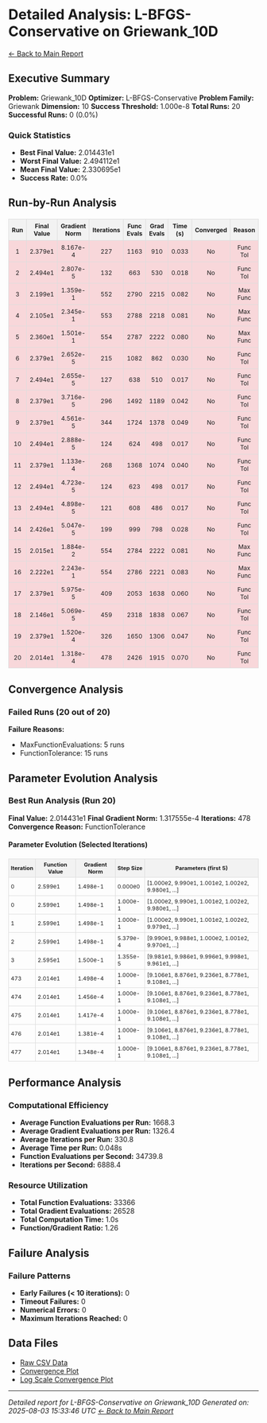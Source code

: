 # Detailed Analysis: L-BFGS-Conservative on Griewank_10D
[← Back to Main Report](benchmark_report.md)
## Executive Summary
**Problem:** Griewank_10D
**Optimizer:** L-BFGS-Conservative
**Problem Family:** Griewank
**Dimension:** 10
**Success Threshold:** 1.000e-8
**Total Runs:** 20
**Successful Runs:** 0 (0.0%)

### Quick Statistics
* **Best Final Value:** 2.014431e1
* **Worst Final Value:** 2.494112e1
* **Mean Final Value:** 2.330695e1
* **Success Rate:** 0.0%


## Run-by-Run Analysis
<table style="border-collapse: collapse; width: 100%; margin: 20px 0; font-size: 12px;">
<tr style="background-color: #f2f2f2;">
<th style="border: 1px solid #ddd; padding: 6px; text-align: center;">Run</th>
<th style="border: 1px solid #ddd; padding: 6px; text-align: center;">Final Value</th>
<th style="border: 1px solid #ddd; padding: 6px; text-align: center;">Gradient Norm</th>
<th style="border: 1px solid #ddd; padding: 6px; text-align: center;">Iterations</th>
<th style="border: 1px solid #ddd; padding: 6px; text-align: center;">Func Evals</th>
<th style="border: 1px solid #ddd; padding: 6px; text-align: center;">Grad Evals</th>
<th style="border: 1px solid #ddd; padding: 6px; text-align: center;">Time (s)</th>
<th style="border: 1px solid #ddd; padding: 6px; text-align: center;">Converged</th>
<th style="border: 1px solid #ddd; padding: 6px; text-align: center;">Reason</th>
</tr>
<tr style="background-color: #f8d7da;">
<td style="border: 1px solid #ddd; padding: 6px; text-align: center;">1</td>
<td style="border: 1px solid #ddd; padding: 6px; text-align: center;">2.379e1</td>
<td style="border: 1px solid #ddd; padding: 6px; text-align: center;">8.167e-4</td>
<td style="border: 1px solid #ddd; padding: 6px; text-align: center;">227</td>
<td style="border: 1px solid #ddd; padding: 6px; text-align: center;">1163</td>
<td style="border: 1px solid #ddd; padding: 6px; text-align: center;">910</td>
<td style="border: 1px solid #ddd; padding: 6px; text-align: center;">0.033</td>
<td style="border: 1px solid #ddd; padding: 6px; text-align: center;">No</td>
<td style="border: 1px solid #ddd; padding: 6px; text-align: center;">Func Tol</td>
</tr>
<tr style="background-color: #f8d7da;">
<td style="border: 1px solid #ddd; padding: 6px; text-align: center;">2</td>
<td style="border: 1px solid #ddd; padding: 6px; text-align: center;">2.494e1</td>
<td style="border: 1px solid #ddd; padding: 6px; text-align: center;">2.807e-5</td>
<td style="border: 1px solid #ddd; padding: 6px; text-align: center;">132</td>
<td style="border: 1px solid #ddd; padding: 6px; text-align: center;">663</td>
<td style="border: 1px solid #ddd; padding: 6px; text-align: center;">530</td>
<td style="border: 1px solid #ddd; padding: 6px; text-align: center;">0.018</td>
<td style="border: 1px solid #ddd; padding: 6px; text-align: center;">No</td>
<td style="border: 1px solid #ddd; padding: 6px; text-align: center;">Func Tol</td>
</tr>
<tr style="background-color: #f8d7da;">
<td style="border: 1px solid #ddd; padding: 6px; text-align: center;">3</td>
<td style="border: 1px solid #ddd; padding: 6px; text-align: center;">2.199e1</td>
<td style="border: 1px solid #ddd; padding: 6px; text-align: center;">1.359e-1</td>
<td style="border: 1px solid #ddd; padding: 6px; text-align: center;">552</td>
<td style="border: 1px solid #ddd; padding: 6px; text-align: center;">2790</td>
<td style="border: 1px solid #ddd; padding: 6px; text-align: center;">2215</td>
<td style="border: 1px solid #ddd; padding: 6px; text-align: center;">0.082</td>
<td style="border: 1px solid #ddd; padding: 6px; text-align: center;">No</td>
<td style="border: 1px solid #ddd; padding: 6px; text-align: center;">Max Func</td>
</tr>
<tr style="background-color: #f8d7da;">
<td style="border: 1px solid #ddd; padding: 6px; text-align: center;">4</td>
<td style="border: 1px solid #ddd; padding: 6px; text-align: center;">2.105e1</td>
<td style="border: 1px solid #ddd; padding: 6px; text-align: center;">2.345e-1</td>
<td style="border: 1px solid #ddd; padding: 6px; text-align: center;">553</td>
<td style="border: 1px solid #ddd; padding: 6px; text-align: center;">2788</td>
<td style="border: 1px solid #ddd; padding: 6px; text-align: center;">2218</td>
<td style="border: 1px solid #ddd; padding: 6px; text-align: center;">0.081</td>
<td style="border: 1px solid #ddd; padding: 6px; text-align: center;">No</td>
<td style="border: 1px solid #ddd; padding: 6px; text-align: center;">Max Func</td>
</tr>
<tr style="background-color: #f8d7da;">
<td style="border: 1px solid #ddd; padding: 6px; text-align: center;">5</td>
<td style="border: 1px solid #ddd; padding: 6px; text-align: center;">2.360e1</td>
<td style="border: 1px solid #ddd; padding: 6px; text-align: center;">1.501e-1</td>
<td style="border: 1px solid #ddd; padding: 6px; text-align: center;">554</td>
<td style="border: 1px solid #ddd; padding: 6px; text-align: center;">2787</td>
<td style="border: 1px solid #ddd; padding: 6px; text-align: center;">2222</td>
<td style="border: 1px solid #ddd; padding: 6px; text-align: center;">0.080</td>
<td style="border: 1px solid #ddd; padding: 6px; text-align: center;">No</td>
<td style="border: 1px solid #ddd; padding: 6px; text-align: center;">Max Func</td>
</tr>
<tr style="background-color: #f8d7da;">
<td style="border: 1px solid #ddd; padding: 6px; text-align: center;">6</td>
<td style="border: 1px solid #ddd; padding: 6px; text-align: center;">2.379e1</td>
<td style="border: 1px solid #ddd; padding: 6px; text-align: center;">2.652e-5</td>
<td style="border: 1px solid #ddd; padding: 6px; text-align: center;">215</td>
<td style="border: 1px solid #ddd; padding: 6px; text-align: center;">1082</td>
<td style="border: 1px solid #ddd; padding: 6px; text-align: center;">862</td>
<td style="border: 1px solid #ddd; padding: 6px; text-align: center;">0.030</td>
<td style="border: 1px solid #ddd; padding: 6px; text-align: center;">No</td>
<td style="border: 1px solid #ddd; padding: 6px; text-align: center;">Func Tol</td>
</tr>
<tr style="background-color: #f8d7da;">
<td style="border: 1px solid #ddd; padding: 6px; text-align: center;">7</td>
<td style="border: 1px solid #ddd; padding: 6px; text-align: center;">2.494e1</td>
<td style="border: 1px solid #ddd; padding: 6px; text-align: center;">2.655e-5</td>
<td style="border: 1px solid #ddd; padding: 6px; text-align: center;">127</td>
<td style="border: 1px solid #ddd; padding: 6px; text-align: center;">638</td>
<td style="border: 1px solid #ddd; padding: 6px; text-align: center;">510</td>
<td style="border: 1px solid #ddd; padding: 6px; text-align: center;">0.017</td>
<td style="border: 1px solid #ddd; padding: 6px; text-align: center;">No</td>
<td style="border: 1px solid #ddd; padding: 6px; text-align: center;">Func Tol</td>
</tr>
<tr style="background-color: #f8d7da;">
<td style="border: 1px solid #ddd; padding: 6px; text-align: center;">8</td>
<td style="border: 1px solid #ddd; padding: 6px; text-align: center;">2.379e1</td>
<td style="border: 1px solid #ddd; padding: 6px; text-align: center;">3.716e-5</td>
<td style="border: 1px solid #ddd; padding: 6px; text-align: center;">296</td>
<td style="border: 1px solid #ddd; padding: 6px; text-align: center;">1492</td>
<td style="border: 1px solid #ddd; padding: 6px; text-align: center;">1189</td>
<td style="border: 1px solid #ddd; padding: 6px; text-align: center;">0.042</td>
<td style="border: 1px solid #ddd; padding: 6px; text-align: center;">No</td>
<td style="border: 1px solid #ddd; padding: 6px; text-align: center;">Func Tol</td>
</tr>
<tr style="background-color: #f8d7da;">
<td style="border: 1px solid #ddd; padding: 6px; text-align: center;">9</td>
<td style="border: 1px solid #ddd; padding: 6px; text-align: center;">2.379e1</td>
<td style="border: 1px solid #ddd; padding: 6px; text-align: center;">4.561e-5</td>
<td style="border: 1px solid #ddd; padding: 6px; text-align: center;">344</td>
<td style="border: 1px solid #ddd; padding: 6px; text-align: center;">1724</td>
<td style="border: 1px solid #ddd; padding: 6px; text-align: center;">1378</td>
<td style="border: 1px solid #ddd; padding: 6px; text-align: center;">0.049</td>
<td style="border: 1px solid #ddd; padding: 6px; text-align: center;">No</td>
<td style="border: 1px solid #ddd; padding: 6px; text-align: center;">Func Tol</td>
</tr>
<tr style="background-color: #f8d7da;">
<td style="border: 1px solid #ddd; padding: 6px; text-align: center;">10</td>
<td style="border: 1px solid #ddd; padding: 6px; text-align: center;">2.494e1</td>
<td style="border: 1px solid #ddd; padding: 6px; text-align: center;">2.888e-5</td>
<td style="border: 1px solid #ddd; padding: 6px; text-align: center;">124</td>
<td style="border: 1px solid #ddd; padding: 6px; text-align: center;">624</td>
<td style="border: 1px solid #ddd; padding: 6px; text-align: center;">498</td>
<td style="border: 1px solid #ddd; padding: 6px; text-align: center;">0.017</td>
<td style="border: 1px solid #ddd; padding: 6px; text-align: center;">No</td>
<td style="border: 1px solid #ddd; padding: 6px; text-align: center;">Func Tol</td>
</tr>
<tr style="background-color: #f8d7da;">
<td style="border: 1px solid #ddd; padding: 6px; text-align: center;">11</td>
<td style="border: 1px solid #ddd; padding: 6px; text-align: center;">2.379e1</td>
<td style="border: 1px solid #ddd; padding: 6px; text-align: center;">1.133e-4</td>
<td style="border: 1px solid #ddd; padding: 6px; text-align: center;">268</td>
<td style="border: 1px solid #ddd; padding: 6px; text-align: center;">1368</td>
<td style="border: 1px solid #ddd; padding: 6px; text-align: center;">1074</td>
<td style="border: 1px solid #ddd; padding: 6px; text-align: center;">0.040</td>
<td style="border: 1px solid #ddd; padding: 6px; text-align: center;">No</td>
<td style="border: 1px solid #ddd; padding: 6px; text-align: center;">Func Tol</td>
</tr>
<tr style="background-color: #f8d7da;">
<td style="border: 1px solid #ddd; padding: 6px; text-align: center;">12</td>
<td style="border: 1px solid #ddd; padding: 6px; text-align: center;">2.494e1</td>
<td style="border: 1px solid #ddd; padding: 6px; text-align: center;">4.723e-5</td>
<td style="border: 1px solid #ddd; padding: 6px; text-align: center;">124</td>
<td style="border: 1px solid #ddd; padding: 6px; text-align: center;">623</td>
<td style="border: 1px solid #ddd; padding: 6px; text-align: center;">498</td>
<td style="border: 1px solid #ddd; padding: 6px; text-align: center;">0.017</td>
<td style="border: 1px solid #ddd; padding: 6px; text-align: center;">No</td>
<td style="border: 1px solid #ddd; padding: 6px; text-align: center;">Func Tol</td>
</tr>
<tr style="background-color: #f8d7da;">
<td style="border: 1px solid #ddd; padding: 6px; text-align: center;">13</td>
<td style="border: 1px solid #ddd; padding: 6px; text-align: center;">2.494e1</td>
<td style="border: 1px solid #ddd; padding: 6px; text-align: center;">4.898e-5</td>
<td style="border: 1px solid #ddd; padding: 6px; text-align: center;">121</td>
<td style="border: 1px solid #ddd; padding: 6px; text-align: center;">608</td>
<td style="border: 1px solid #ddd; padding: 6px; text-align: center;">486</td>
<td style="border: 1px solid #ddd; padding: 6px; text-align: center;">0.017</td>
<td style="border: 1px solid #ddd; padding: 6px; text-align: center;">No</td>
<td style="border: 1px solid #ddd; padding: 6px; text-align: center;">Func Tol</td>
</tr>
<tr style="background-color: #f8d7da;">
<td style="border: 1px solid #ddd; padding: 6px; text-align: center;">14</td>
<td style="border: 1px solid #ddd; padding: 6px; text-align: center;">2.426e1</td>
<td style="border: 1px solid #ddd; padding: 6px; text-align: center;">5.047e-5</td>
<td style="border: 1px solid #ddd; padding: 6px; text-align: center;">199</td>
<td style="border: 1px solid #ddd; padding: 6px; text-align: center;">999</td>
<td style="border: 1px solid #ddd; padding: 6px; text-align: center;">798</td>
<td style="border: 1px solid #ddd; padding: 6px; text-align: center;">0.028</td>
<td style="border: 1px solid #ddd; padding: 6px; text-align: center;">No</td>
<td style="border: 1px solid #ddd; padding: 6px; text-align: center;">Func Tol</td>
</tr>
<tr style="background-color: #f8d7da;">
<td style="border: 1px solid #ddd; padding: 6px; text-align: center;">15</td>
<td style="border: 1px solid #ddd; padding: 6px; text-align: center;">2.015e1</td>
<td style="border: 1px solid #ddd; padding: 6px; text-align: center;">1.884e-2</td>
<td style="border: 1px solid #ddd; padding: 6px; text-align: center;">554</td>
<td style="border: 1px solid #ddd; padding: 6px; text-align: center;">2784</td>
<td style="border: 1px solid #ddd; padding: 6px; text-align: center;">2222</td>
<td style="border: 1px solid #ddd; padding: 6px; text-align: center;">0.081</td>
<td style="border: 1px solid #ddd; padding: 6px; text-align: center;">No</td>
<td style="border: 1px solid #ddd; padding: 6px; text-align: center;">Max Func</td>
</tr>
<tr style="background-color: #f8d7da;">
<td style="border: 1px solid #ddd; padding: 6px; text-align: center;">16</td>
<td style="border: 1px solid #ddd; padding: 6px; text-align: center;">2.222e1</td>
<td style="border: 1px solid #ddd; padding: 6px; text-align: center;">2.243e-1</td>
<td style="border: 1px solid #ddd; padding: 6px; text-align: center;">554</td>
<td style="border: 1px solid #ddd; padding: 6px; text-align: center;">2786</td>
<td style="border: 1px solid #ddd; padding: 6px; text-align: center;">2221</td>
<td style="border: 1px solid #ddd; padding: 6px; text-align: center;">0.083</td>
<td style="border: 1px solid #ddd; padding: 6px; text-align: center;">No</td>
<td style="border: 1px solid #ddd; padding: 6px; text-align: center;">Max Func</td>
</tr>
<tr style="background-color: #f8d7da;">
<td style="border: 1px solid #ddd; padding: 6px; text-align: center;">17</td>
<td style="border: 1px solid #ddd; padding: 6px; text-align: center;">2.379e1</td>
<td style="border: 1px solid #ddd; padding: 6px; text-align: center;">5.975e-5</td>
<td style="border: 1px solid #ddd; padding: 6px; text-align: center;">409</td>
<td style="border: 1px solid #ddd; padding: 6px; text-align: center;">2053</td>
<td style="border: 1px solid #ddd; padding: 6px; text-align: center;">1638</td>
<td style="border: 1px solid #ddd; padding: 6px; text-align: center;">0.060</td>
<td style="border: 1px solid #ddd; padding: 6px; text-align: center;">No</td>
<td style="border: 1px solid #ddd; padding: 6px; text-align: center;">Func Tol</td>
</tr>
<tr style="background-color: #f8d7da;">
<td style="border: 1px solid #ddd; padding: 6px; text-align: center;">18</td>
<td style="border: 1px solid #ddd; padding: 6px; text-align: center;">2.146e1</td>
<td style="border: 1px solid #ddd; padding: 6px; text-align: center;">5.069e-5</td>
<td style="border: 1px solid #ddd; padding: 6px; text-align: center;">459</td>
<td style="border: 1px solid #ddd; padding: 6px; text-align: center;">2318</td>
<td style="border: 1px solid #ddd; padding: 6px; text-align: center;">1838</td>
<td style="border: 1px solid #ddd; padding: 6px; text-align: center;">0.067</td>
<td style="border: 1px solid #ddd; padding: 6px; text-align: center;">No</td>
<td style="border: 1px solid #ddd; padding: 6px; text-align: center;">Func Tol</td>
</tr>
<tr style="background-color: #f8d7da;">
<td style="border: 1px solid #ddd; padding: 6px; text-align: center;">19</td>
<td style="border: 1px solid #ddd; padding: 6px; text-align: center;">2.379e1</td>
<td style="border: 1px solid #ddd; padding: 6px; text-align: center;">1.520e-4</td>
<td style="border: 1px solid #ddd; padding: 6px; text-align: center;">326</td>
<td style="border: 1px solid #ddd; padding: 6px; text-align: center;">1650</td>
<td style="border: 1px solid #ddd; padding: 6px; text-align: center;">1306</td>
<td style="border: 1px solid #ddd; padding: 6px; text-align: center;">0.047</td>
<td style="border: 1px solid #ddd; padding: 6px; text-align: center;">No</td>
<td style="border: 1px solid #ddd; padding: 6px; text-align: center;">Func Tol</td>
</tr>
<tr style="background-color: #f8d7da;">
<td style="border: 1px solid #ddd; padding: 6px; text-align: center;">20</td>
<td style="border: 1px solid #ddd; padding: 6px; text-align: center;">2.014e1</td>
<td style="border: 1px solid #ddd; padding: 6px; text-align: center;">1.318e-4</td>
<td style="border: 1px solid #ddd; padding: 6px; text-align: center;">478</td>
<td style="border: 1px solid #ddd; padding: 6px; text-align: center;">2426</td>
<td style="border: 1px solid #ddd; padding: 6px; text-align: center;">1915</td>
<td style="border: 1px solid #ddd; padding: 6px; text-align: center;">0.070</td>
<td style="border: 1px solid #ddd; padding: 6px; text-align: center;">No</td>
<td style="border: 1px solid #ddd; padding: 6px; text-align: center;">Func Tol</td>
</tr>
</table>

## Convergence Analysis

### Failed Runs (20 out of 20)

**Failure Reasons:**
- MaxFunctionEvaluations: 5 runs
- FunctionTolerance: 15 runs

## Parameter Evolution Analysis

### Best Run Analysis (Run 20)
**Final Value:** 2.014431e1
**Final Gradient Norm:** 1.317555e-4
**Iterations:** 478
**Convergence Reason:** FunctionTolerance

#### Parameter Evolution (Selected Iterations)

<table style="border-collapse: collapse; width: 100%; margin: 20px 0; font-size: 11px;">
<tr style="background-color: #f2f2f2;">
<th style="border: 1px solid #ddd; padding: 4px;">Iteration</th>
<th style="border: 1px solid #ddd; padding: 4px;">Function Value</th>
<th style="border: 1px solid #ddd; padding: 4px;">Gradient Norm</th>
<th style="border: 1px solid #ddd; padding: 4px;">Step Size</th>
<th style="border: 1px solid #ddd; padding: 4px;">Parameters (first 5)</th>
</tr>
<tr><td style="border: 1px solid #ddd; padding: 4px;">0</td><td style="border: 1px solid #ddd; padding: 4px;">2.599e1</td><td style="border: 1px solid #ddd; padding: 4px;">1.498e-1</td><td style="border: 1px solid #ddd; padding: 4px;">0.000e0</td><td style="border: 1px solid #ddd; padding: 4px;">[1.000e2, 9.990e1, 1.001e2, 1.002e2, 9.980e1, ...]</td></tr>
<tr><td style="border: 1px solid #ddd; padding: 4px;">0</td><td style="border: 1px solid #ddd; padding: 4px;">2.599e1</td><td style="border: 1px solid #ddd; padding: 4px;">1.498e-1</td><td style="border: 1px solid #ddd; padding: 4px;">1.000e-1</td><td style="border: 1px solid #ddd; padding: 4px;">[1.000e2, 9.990e1, 1.001e2, 1.002e2, 9.980e1, ...]</td></tr>
<tr><td style="border: 1px solid #ddd; padding: 4px;">1</td><td style="border: 1px solid #ddd; padding: 4px;">2.599e1</td><td style="border: 1px solid #ddd; padding: 4px;">1.498e-1</td><td style="border: 1px solid #ddd; padding: 4px;">1.000e-1</td><td style="border: 1px solid #ddd; padding: 4px;">[1.000e2, 9.990e1, 1.001e2, 1.002e2, 9.979e1, ...]</td></tr>
<tr><td style="border: 1px solid #ddd; padding: 4px;">2</td><td style="border: 1px solid #ddd; padding: 4px;">2.599e1</td><td style="border: 1px solid #ddd; padding: 4px;">1.498e-1</td><td style="border: 1px solid #ddd; padding: 4px;">5.379e-4</td><td style="border: 1px solid #ddd; padding: 4px;">[9.990e1, 9.988e1, 1.000e2, 1.001e2, 9.970e1, ...]</td></tr>
<tr><td style="border: 1px solid #ddd; padding: 4px;">3</td><td style="border: 1px solid #ddd; padding: 4px;">2.595e1</td><td style="border: 1px solid #ddd; padding: 4px;">1.500e-1</td><td style="border: 1px solid #ddd; padding: 4px;">1.355e-5</td><td style="border: 1px solid #ddd; padding: 4px;">[9.981e1, 9.986e1, 9.996e1, 9.998e1, 9.961e1, ...]</td></tr>
<tr><td style="border: 1px solid #ddd; padding: 4px;">473</td><td style="border: 1px solid #ddd; padding: 4px;">2.014e1</td><td style="border: 1px solid #ddd; padding: 4px;">1.498e-4</td><td style="border: 1px solid #ddd; padding: 4px;">1.000e-1</td><td style="border: 1px solid #ddd; padding: 4px;">[9.106e1, 8.876e1, 9.236e1, 8.778e1, 9.108e1, ...]</td></tr>
<tr><td style="border: 1px solid #ddd; padding: 4px;">474</td><td style="border: 1px solid #ddd; padding: 4px;">2.014e1</td><td style="border: 1px solid #ddd; padding: 4px;">1.456e-4</td><td style="border: 1px solid #ddd; padding: 4px;">1.000e-1</td><td style="border: 1px solid #ddd; padding: 4px;">[9.106e1, 8.876e1, 9.236e1, 8.778e1, 9.108e1, ...]</td></tr>
<tr><td style="border: 1px solid #ddd; padding: 4px;">475</td><td style="border: 1px solid #ddd; padding: 4px;">2.014e1</td><td style="border: 1px solid #ddd; padding: 4px;">1.417e-4</td><td style="border: 1px solid #ddd; padding: 4px;">1.000e-1</td><td style="border: 1px solid #ddd; padding: 4px;">[9.106e1, 8.876e1, 9.236e1, 8.778e1, 9.108e1, ...]</td></tr>
<tr><td style="border: 1px solid #ddd; padding: 4px;">476</td><td style="border: 1px solid #ddd; padding: 4px;">2.014e1</td><td style="border: 1px solid #ddd; padding: 4px;">1.381e-4</td><td style="border: 1px solid #ddd; padding: 4px;">1.000e-1</td><td style="border: 1px solid #ddd; padding: 4px;">[9.106e1, 8.876e1, 9.236e1, 8.778e1, 9.108e1, ...]</td></tr>
<tr><td style="border: 1px solid #ddd; padding: 4px;">477</td><td style="border: 1px solid #ddd; padding: 4px;">2.014e1</td><td style="border: 1px solid #ddd; padding: 4px;">1.348e-4</td><td style="border: 1px solid #ddd; padding: 4px;">1.000e-1</td><td style="border: 1px solid #ddd; padding: 4px;">[9.106e1, 8.876e1, 9.236e1, 8.778e1, 9.108e1, ...]</td></tr>
</table>

## Performance Analysis

### Computational Efficiency
- **Average Function Evaluations per Run:** 1668.3
- **Average Gradient Evaluations per Run:** 1326.4
- **Average Iterations per Run:** 330.8
- **Average Time per Run:** 0.048s
- **Function Evaluations per Second:** 34739.8
- **Iterations per Second:** 6888.4
### Resource Utilization
- **Total Function Evaluations:** 33366
- **Total Gradient Evaluations:** 26528
- **Total Computation Time:** 1.0s
- **Function/Gradient Ratio:** 1.26
## Failure Analysis

### Failure Patterns
- **Early Failures (< 10 iterations):** 0
- **Timeout Failures:** 0
- **Numerical Errors:** 0
- **Maximum Iterations Reached:** 0


## Data Files
* [Raw CSV Data](../data/problems/Griewank_10D_results.csv)
* [Convergence Plot](../plots/Griewank_10D.png)
* [Log Scale Convergence Plot](../plots/Griewank_10D_log.png)


---
*Detailed report for L-BFGS-Conservative on Griewank_10D*
*Generated on: 2025-08-03 15:33:46 UTC*
*[← Back to Main Report](../benchmark_report.md)*
